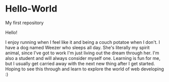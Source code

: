 # Hello-World
My first repository

Hello!

I enjoy running when I feel like it and being a couch potatoe when I don't. I have a dog named Weezer who sleeps all day. She's literally my spirit animal, since I've got to work I'm just living out the dream through her. I'm also a student and will always consider myself one. Learning is fun for me, but I usually get carried away with the next new thing after I get started. Hoping to see this through and learn to explore the world of web developing :)
